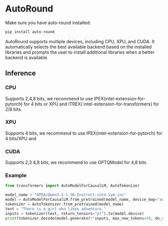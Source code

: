 <!--Copyright 2025 The HuggingFace Team. All rights reserved.
Licensed under the Apache License, Version 2.0 (the "License"); you may not use this file except in compliance with
the License. You may obtain a copy of the License at
http://www.apache.org/licenses/LICENSE-2.0
Unless required by applicable law or agreed to in writing, software distributed under the License is distributed on
an "AS IS" BASIS, WITHOUT WARRANTIES OR CONDITIONS OF ANY KIND, either express or implied. See the License for the
specific language governing permissions and limitations under the License.
⚠️ Note that this file is in Markdown but contain specific syntax for our doc-builder (similar to MDX) that may not be
rendered properly in your Markdown viewer.
-->

# AutoRound

Make sure you have auto-round installed:

```bash
pip install auto-round
```

AutoRound supports multiple devices, including CPU, XPU, and CUDA. It automatically selects the best available backend
based on the installed libraries and prompts the user to install additional libraries when a better backend is
available.

## Inference

### CPU

Supports 2,4,8 bits, we recommend to use IPEX(intel-extension-for-pytorch) for 4 bits or XPU and ITREX(
intel-extension-for-transformers) for 2/8 bits.

### XPU

Supports 4 bits, we recommend to use IPEX(intel-extension-for-pytorch) for 4 bits/XPU and 

### CUDA

Supports 2,3 4,8 bits, we recommend to use GPTQModel for 4,8 bits

### Example

```python
from transformers import AutoModelForCausalLM, AutoTokenizer

model_name = "OPEA/Qwen2.5-1.5B-Instruct-int4-sym-inc"
model = AutoModelForCausalLM.from_pretrained(model_name, device_map="auto")
tokenizer = AutoTokenizer.from_pretrained(model_name)
text = "There is a girl who likes adventure,"
inputs = tokenizer(text, return_tensors="pt").to(model.device)
print(tokenizer.decode(model.generate(**inputs, max_new_tokens=50, do_sample=False)[0]))
```